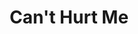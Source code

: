 ---
title: "Can't Hurt Me"
description: "Seram dan exciting! Can't Hurt Me ini semacam semi autobiography sekaligus self help tentang kehidupan David Goggins mulai dari masa kecil yang penuh trauma hingga ia menjadi salah satu ultra runner. Penuh dengan expletive, rant, dan self promotion, tapi di satu sisi juga membakar semangat dan memberikan semangat tanpa kompromi."
cover: "images/reading/can-not-hurt-me.jpeg"
publishDate: 2019-01-01
authors: "David Goggins"
categories: "stories & narratives"
---